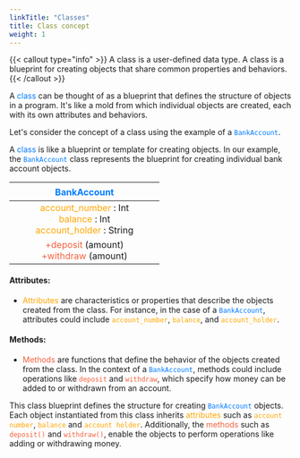 ```yaml
---
linkTitle: "Classes"
title: Class concept
weight: 1
---
```


{{< callout type="info" >}}
A class is a user-defined data type. A class is a blueprint for creating objects that share common properties and behaviors.
{{< /callout >}}

A <font color="#007bff">class</font> can be thought of as a blueprint that defines the structure of objects in a program. It's like a mold from which individual objects are created, each with its own attributes and behaviors.

Let's consider the concept of a class using the example of a <font color="#007bff">`BankAccount`</font>.

A <font color="#007bff">class</font> is like a blueprint or template for creating objects. In our example, the <font color="#007bff">`BankAccount`</font> class represents the blueprint for creating individual bank account objects.


|ㅤㅤㅤㅤㅤ<font color="#007bff">BankAccount</font>ㅤㅤㅤㅤㅤ|
|:--:|
| <font color="#FFA600">account_number </font>: Int <br/> <font color="#FFA600">balance </font>: Int<br/> <font color="#FFA600">account_holder </font> : String |
| <font color="#F2613F">+deposit</font> (amount) <br/> <font color="#F2613F">+withdraw</font> (amount) |


#### Attributes:
  - <font color="#FFA600">Attributes</font> are characteristics or properties that describe the objects created from the class. For instance, in the case of a <font color="#007bff">`BankAccount`</font>, attributes could include <font color="#FFA600">`account_number`</font>, <font color="#FFA600">`balance`</font>, and <font color="#FFA600">`account_holder`</font>.

#### Methods:
- <font color="#F2613F">Methods</font> are functions that define the behavior of the objects created from the class. In the context of a <font color="#007bff">`BankAccount`</font>, methods could include operations like <font color="#F2613F">`deposit`</font> and <font color="#F2613F">`withdraw`</font>, which specify how money can be added to or withdrawn from an account.


This class blueprint defines the structure for creating <font color="#007bff">`BankAccount`</font> objects. Each object instantiated from this class inherits <font color="#FFA600">attributes</font> such as <font color="#FFA600">`account number`</font>, <font color="#FFA600">`balance`</font> and <font color="#FFA600">`account holder`</font>. Additionally, the <font color="#F2613F">methods</font> such as <font color="#F2613F">`deposit()`</font> and <font color="#F2613F">`withdraw()`</font>, enable the objects to perform operations like adding or withdrawing money.